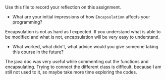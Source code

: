 Use this file to record your reflection on this assignment.

- What are your initial impressions of how `Encapsulation` affects your programming?

Encapsulation is not as hard as I expected. If you understand what is able to be modified and what is not, encapsulation will be very easy to understand. 

- What worked, what didn't, what advice would you give someone taking this course in the future?

The java doc was very useful while commenting out the functions and encapsulating. Trying to connect the different class is difficult, because I am still not used to it, so maybe take more time exploring the codes. 
